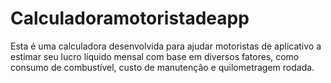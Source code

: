 # Calculadoramotoristadeapp
Esta é uma calculadora desenvolvida para ajudar motoristas de aplicativo a estimar seu lucro líquido mensal com base em diversos fatores, como consumo de combustível, custo de manutenção e quilometragem rodada.
